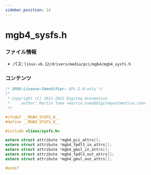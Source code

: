 ```yaml
---
sidebar_position: 14
---
```

# mgb4_sysfs.h

### ファイル情報

- パス: `linux-v6.12/drivers/media/pci/mgb4/mgb4_sysfs.h`

### コンテンツ

```h
/* SPDX-License-Identifier: GPL-2.0-only */
/*
 * Copyright (C) 2021-2022 Digiteq Automotive
 *     author: Martin Tuma <martin.tuma@digiteqautomotive.com>
 */

#ifndef __MGB4_SYSFS_H__
#define __MGB4_SYSFS_H__

#include <linux/sysfs.h>

extern struct attribute *mgb4_pci_attrs[];
extern struct attribute *mgb4_fpdl3_in_attrs[];
extern struct attribute *mgb4_gmsl_in_attrs[];
extern struct attribute *mgb4_fpdl3_out_attrs[];
extern struct attribute *mgb4_gmsl_out_attrs[];

#endif

```
